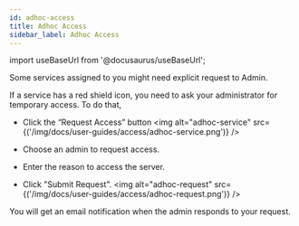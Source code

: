 ```yaml
---
id: adhoc-access
title: Adhoc Access
sidebar_label: Adhoc Access
---
```


import useBaseUrl from '@docusaurus/useBaseUrl';


Some services assigned to you might need explicit request to Admin.  

If a service has a red shield icon, you need to ask your administrator for temporary access.
To do that,

- Click the “Request Access” button
<img  alt="adhoc-service" src={('/img/docs/user-guides/access/adhoc-service.png')} />

- Choose an admin to request access.
- Enter the reason to access the server.
- Click "Submit Request".
<img  alt="adhoc-request" src={('/img/docs/user-guides/access/adhoc-request.png')} />

You will get an email notification when the admin responds to your request.

